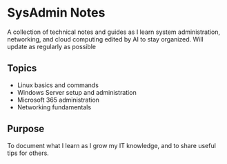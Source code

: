 # SysAdmin Notes

A collection of technical notes and guides as I learn system administration, networking, and cloud computing edited by AI to stay organized. Will update as regularly as possible

## Topics
- Linux basics and commands
- Windows Server setup and administration
- Microsoft 365 administration
- Networking fundamentals

## Purpose
To document what I learn as I grow my IT knowledge, and to share useful tips for others.
